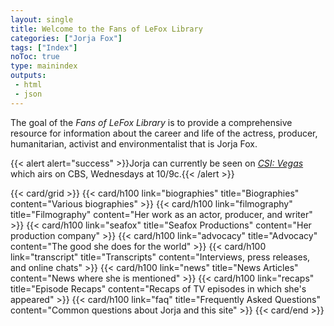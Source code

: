 ```yaml
---
layout: single
title: Welcome to the Fans of LeFox Library
categories: ["Jorja Fox"]
tags: ["Index"]
noToc: true
type: mainindex
outputs:
 - html
 - json
---
```


The goal of the *Fans of LeFox Library* is to provide a comprehensive resource for information about the career and life of the actress, producer, humanitarian, activist and environmentalist that is Jorja Fox.

{{< alert alert="success" >}}Jorja can currently be seen on <a href="/library/actor/csi-vegas" class="alert-link"><em>CSI: Vegas</em></a> which airs on CBS, Wednesdays at 10/9c.{{< /alert >}}

{{< card/grid >}}
    {{< card/h100 link="biographies" title="Biographies" content="Various biographies" >}}
    {{< card/h100 link="filmography" title="Filmography" content="Her work as an actor, producer, and writer" >}}
    {{< card/h100 link="seafox" title="Seafox Productions" content="Her production company" >}}
    {{< card/h100 link="advocacy" title="Advocacy" content="The good she does for the world" >}}
    {{< card/h100 link="transcript" title="Transcripts" content="Interviews, press releases, and online chats" >}}
    {{< card/h100 link="news" title="News Articles" content="News where she is mentioned" >}}
    {{< card/h100 link="recaps" title="Episode Recaps" content="Recaps of TV episodes in which she's appeared" >}}
    {{< card/h100 link="faq" title="Frequently Asked Questions" content="Common questions about Jorja and this site" >}}
{{< card/end >}}
